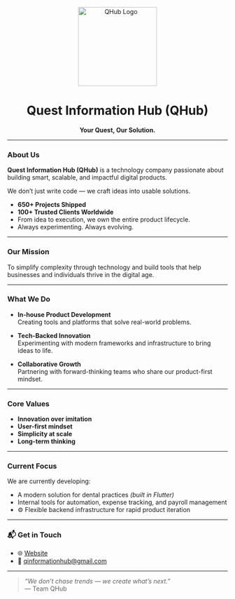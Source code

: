 <p align="center">
  <img src="https://qinformationhub.com/wp-content/uploads/2025/08/LOGO-without-Background-1.png" alt="QHub Logo" width="180"/>
</p>

<h1 align="center">Quest Information Hub (QHub)</h1>

<p align="center"><strong>Your Quest, Our Solution.</strong></p>

---

### About Us
**Quest Information Hub (QHub)** is a technology company passionate about building smart, scalable, and impactful digital products.

We don’t just write code — we craft ideas into usable solutions.

-  **650+ Projects Shipped**
-  **100+ Trusted Clients Worldwide**
-  From idea to execution, we own the entire product lifecycle.
-  Always experimenting. Always evolving.

---

### Our Mission
To simplify complexity through technology and build tools that help businesses and individuals thrive in the digital age.

---

### What We Do
- **In-house Product Development**  
  Creating tools and platforms that solve real-world problems.

- **Tech-Backed Innovation**  
  Experimenting with modern frameworks and infrastructure to bring ideas to life.

- **Collaborative Growth**  
  Partnering with forward-thinking teams who share our product-first mindset.

---

### Core Values
- **Innovation over imitation**
- **User-first mindset**
- **Simplicity at scale**
- **Long-term thinking**

---

### Current Focus
We are currently developing:
-  A modern solution for dental practices *(built in Flutter)*
-  Internal tools for automation, expense tracking, and payroll management
- ⚙ Flexible backend infrastructure for rapid product iteration

---

### 📬 Get in Touch
- 🌐 [Website](https://qinformationhub.com)
- 📧 qinformationhub@gmail.com

---

> _“We don’t chase trends — we create what’s next.”_  
> — Team QHub
